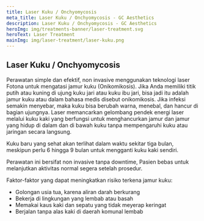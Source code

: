 ```yaml
---
title: Laser Kuku / Onchyomycosis
meta_title: Laser Kuku / Onchyomycosis - GC Aesthetics
description: Laser Kuku / Onchyomycosis - GC Aesthetics
heroImg: img/treatments-banner/laser-treatment.svg
heroText: Laser Treatment
mainImg: img/laser-treatment/laser-kuku.png
---
```


<div class="container">
<div class="row mt-4">

## Laser Kuku / Onchyomycosis

</div>
<div class="row mt-4">
<div class="col-12 col-md-6 col-xl-7">

Perawatan simple dan efektif, non invasive menggunakan teknologi laser Fotona untuk mengatasi jamur kuku (Onikomikosis).
Jika Anda memiliki titik putih atau kuning di ujung kuku jari atau kuku ibu jari,
bisa jadi itu adalah jamur kuku atau dalam bahasa medis disebut onikomikosis.
Jika infeksi semakin menyebar, maka kuku bisa berubah warna, menebal, dan hancur di bagian ujungnya.
Laser memancarkan gelombang pendek energi laser melalui kuku kaki yang berfungsi untuk
menghancurkan jamur dan jamur yang hidup di dalam dan di bawah kuku tanpa mempengaruhi kuku atau jaringan secara langsung.

Kuku baru yang sehat akan terlihat dalam waktu sekitar tiga bulan,
meskipun perlu 6 hingga 9 bulan untuk mengganti kuku kaki sendiri.

Perawatan ini bersifat non invasive tanpa downtime, Pasien bebas untuk
melanjutkan aktivitas normal segera setelah prosedur.

</div>
<div class="col-12 col-md-6 col-xl-5 mt-4 mt-md-0">
<div class="card border-0">
<div class="card-body c-bg-icon p-5" style="border-radius: 45px">

Faktor-faktor yang dapat meningkatkan risiko terkena jamur kuku:

<ul class="dash">
<li>Golongan usia tua, karena aliran darah berkurang</li>
<li>Bekerja di lingkungan yang lembab atau basah</li>
<li>Memakai kaus kaki dan sepatu yang tidak meyerap keringat</li>
<li>Berjalan tanpa alas kaki di daerah komunal lembab</li>
</ul>

</div>
</div>
</div>
</div>

</div>
